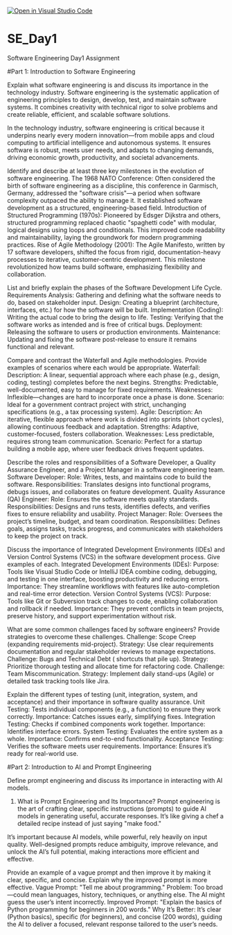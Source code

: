 [![Open in Visual Studio Code](https://classroom.github.com/assets/open-in-vscode-2e0aaae1b6195c2367325f4f02e2d04e9abb55f0b24a779b69b11b9e10269abc.svg)](https://classroom.github.com/online_ide?assignment_repo_id=18424002&assignment_repo_type=AssignmentRepo)
# SE_Day1
Software Engineering Day1 Assignment

#Part 1: Introduction to Software Engineering

Explain what software engineering is and discuss its importance in the technology industry.
Software engineering is the systematic application of engineering principles to design, develop, test, and maintain software systems. It combines creativity with technical rigor to solve problems and create reliable, efficient, and scalable software solutions.

In the technology industry, software engineering is critical because it underpins nearly every modern innovation—from mobile apps and cloud computing to artificial intelligence and autonomous systems. It ensures software is robust, meets user needs, and adapts to changing demands, driving economic growth, productivity, and societal advancements.



Identify and describe at least three key milestones in the evolution of software engineering.
The 1968 NATO Conference: Often considered the birth of software engineering as a discipline, this conference in Garmisch, Germany, addressed the "software crisis"—a period when software complexity outpaced the ability to manage it. It established software development as a structured, engineering-based field.
Introduction of Structured Programming (1970s): Pioneered by Edsger Dijkstra and others, structured programming replaced chaotic "spaghetti code" with modular, logical designs using loops and conditionals. This improved code readability and maintainability, laying the groundwork for modern programming practices.
Rise of Agile Methodology (2001): The Agile Manifesto, written by 17 software developers, shifted the focus from rigid, documentation-heavy processes to iterative, customer-centric development. This milestone revolutionized how teams build software, emphasizing flexibility and collaboration.



List and briefly explain the phases of the Software Development Life Cycle.
Requirements Analysis: Gathering and defining what the software needs to do, based on stakeholder input.
Design: Creating a blueprint (architecture, interfaces, etc.) for how the software will be built.
Implementation (Coding): Writing the actual code to bring the design to life.
Testing: Verifying that the software works as intended and is free of critical bugs.
Deployment: Releasing the software to users or production environments.
Maintenance: Updating and fixing the software post-release to ensure it remains functional and relevant.



Compare and contrast the Waterfall and Agile methodologies. Provide examples of scenarios where each would be appropriate.
Waterfall:
Description: A linear, sequential approach where each phase (e.g., design, coding, testing) completes before the next begins.
Strengths: Predictable, well-documented, easy to manage for fixed requirements.
Weaknesses: Inflexible—changes are hard to incorporate once a phase is done.
Scenario: Ideal for a government contract project with strict, unchanging specifications (e.g., a tax processing system).
Agile:
Description: An iterative, flexible approach where work is divided into sprints (short cycles), allowing continuous feedback and adaptation.
Strengths: Adaptive, customer-focused, fosters collaboration.
Weaknesses: Less predictable, requires strong team communication.
Scenario: Perfect for a startup building a mobile app, where user feedback drives frequent updates.

Describe the roles and responsibilities of a Software Developer, a Quality Assurance Engineer, and a Project Manager in a software engineering team.
Software Developer:
Role: Writes, tests, and maintains code to build the software.
Responsibilities: Translates designs into functional programs, debugs issues, and collaborates on feature development.
Quality Assurance (QA) Engineer:
Role: Ensures the software meets quality standards.
Responsibilities: Designs and runs tests, identifies defects, and verifies fixes to ensure reliability and usability.
Project Manager:
Role: Oversees the project’s timeline, budget, and team coordination.
Responsibilities: Defines goals, assigns tasks, tracks progress, and communicates with stakeholders to keep the project on track.


Discuss the importance of Integrated Development Environments (IDEs) and Version Control Systems (VCS) in the software development process. Give examples of each.
Integrated Development Environments (IDEs):
Purpose: Tools like Visual Studio Code or IntelliJ IDEA combine coding, debugging, and testing in one interface, boosting productivity and reducing errors.
Importance: They streamline workflows with features like auto-completion and real-time error detection.
Version Control Systems (VCS):
Purpose: Tools like Git or Subversion track changes to code, enabling collaboration and rollback if needed.
Importance: They prevent conflicts in team projects, preserve history, and support experimentation without risk.


What are some common challenges faced by software engineers? Provide strategies to overcome these challenges.
Challenge: Scope Creep (expanding requirements mid-project).
Strategy: Use clear requirements documentation and regular stakeholder reviews to manage expectations.
Challenge: Bugs and Technical Debt ( shortcuts that pile up).
Strategy: Prioritize thorough testing and allocate time for refactoring code.
Challenge: Team Miscommunication.
Strategy: Implement daily stand-ups (Agile) or detailed task tracking tools like Jira.




Explain the different types of testing (unit, integration, system, and acceptance) and their importance in software quality assurance.
Unit Testing: Tests individual components (e.g., a function) to ensure they work correctly. Importance: Catches issues early, simplifying fixes.
Integration Testing: Checks if combined components work together. Importance: Identifies interface errors.
System Testing: Evaluates the entire system as a whole. Importance: Confirms end-to-end functionality.
Acceptance Testing: Verifies the software meets user requirements. Importance: Ensures it’s ready for real-world use.


#Part 2: Introduction to AI and Prompt Engineering


Define prompt engineering and discuss its importance in interacting with AI models.
1. What is Prompt Engineering and Its Importance?
Prompt engineering is the art of crafting clear, specific instructions (prompts) to guide AI models in generating useful, accurate responses. It’s like giving a chef a detailed recipe instead of just saying "make food."

It’s important because AI models, while powerful, rely heavily on input quality. Well-designed prompts reduce ambiguity, improve relevance, and unlock the AI’s full potential, making interactions more efficient and effective.


Provide an example of a vague prompt and then improve it by making it clear, specific, and concise. Explain why the improved prompt is more effective.
Vague Prompt: "Tell me about programming."
Problem: Too broad—could mean languages, history, techniques, or anything else. The AI might guess the user’s intent incorrectly.
Improved Prompt: "Explain the basics of Python programming for beginners in 200 words."
Why It’s Better: It’s clear (Python basics), specific (for beginners), and concise (200 words), guiding the AI to deliver a focused, relevant response tailored to the user’s needs.
